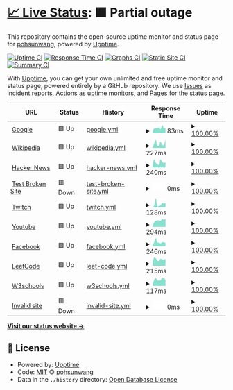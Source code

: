 # [📈 Live Status](https://demo.upptime.js.org): <!--live status--> **🟧 Partial outage**

This repository contains the open-source uptime monitor and status page for [pohsunwang](https://demo.upptime.js.org), powered by [Upptime](https://github.com/upptime/upptime).

[![Uptime CI](https://github.com/boshwang3699/BDC-final/workflows/Uptime%20CI/badge.svg)](https://github.com/boshwang3699/BDC-final/actions?query=workflow%3A%22Uptime+CI%22)
[![Response Time CI](https://github.com/boshwang3699/BDC-final/workflows/Response%20Time%20CI/badge.svg)](https://github.com/boshwang3699/BDC-final/actions?query=workflow%3A%22Response+Time+CI%22)
[![Graphs CI](https://github.com/boshwang3699/BDC-final/workflows/Graphs%20CI/badge.svg)](https://github.com/boshwang3699/BDC-final/actions?query=workflow%3A%22Graphs+CI%22)
[![Static Site CI](https://github.com/boshwang3699/BDC-final/workflows/Static%20Site%20CI/badge.svg)](https://github.com/boshwang3699/BDC-final/actions?query=workflow%3A%22Static+Site+CI%22)
[![Summary CI](https://github.com/boshwang3699/BDC-final/workflows/Summary%20CI/badge.svg)](https://github.com/boshwang3699/BDC-final/actions?query=workflow%3A%22Summary+CI%22)

With [Upptime](https://upptime.js.org), you can get your own unlimited and free uptime monitor and status page, powered entirely by a GitHub repository. We use [Issues](https://github.com/boshwang3699/BDC-final/issues) as incident reports, [Actions](https://github.com/boshwang3699/BDC-final/actions) as uptime monitors, and [Pages](https://demo.upptime.js.org) for the status page.

<!--start: status pages-->
<!-- This summary is generated by Upptime (https://github.com/upptime/upptime) -->
<!-- Do not edit this manually, your changes will be overwritten -->
<!-- prettier-ignore -->
| URL | Status | History | Response Time | Uptime |
| --- | ------ | ------- | ------------- | ------ |
| <img alt="" src="https://favicons.githubusercontent.com/www.google.com" height="13"> [Google](https://www.google.com) | 🟩 Up | [google.yml](https://github.com/boshwang3699/BDC-final/commits/HEAD/history/google.yml) | <details><summary><img alt="Response time graph" src="./graphs/google/response-time-week.png" height="20"> 83ms</summary><br><a href="https://demo.upptime.js.org/history/google"><img alt="Response time 83" src="https://img.shields.io/endpoint?url=https%3A%2F%2Fraw.githubusercontent.com%2Fboshwang3699%2FBDC-final%2FHEAD%2Fapi%2Fgoogle%2Fresponse-time.json"></a><br><a href="https://demo.upptime.js.org/history/google"><img alt="24-hour response time 74" src="https://img.shields.io/endpoint?url=https%3A%2F%2Fraw.githubusercontent.com%2Fboshwang3699%2FBDC-final%2FHEAD%2Fapi%2Fgoogle%2Fresponse-time-day.json"></a><br><a href="https://demo.upptime.js.org/history/google"><img alt="7-day response time 83" src="https://img.shields.io/endpoint?url=https%3A%2F%2Fraw.githubusercontent.com%2Fboshwang3699%2FBDC-final%2FHEAD%2Fapi%2Fgoogle%2Fresponse-time-week.json"></a><br><a href="https://demo.upptime.js.org/history/google"><img alt="30-day response time 83" src="https://img.shields.io/endpoint?url=https%3A%2F%2Fraw.githubusercontent.com%2Fboshwang3699%2FBDC-final%2FHEAD%2Fapi%2Fgoogle%2Fresponse-time-month.json"></a><br><a href="https://demo.upptime.js.org/history/google"><img alt="1-year response time 83" src="https://img.shields.io/endpoint?url=https%3A%2F%2Fraw.githubusercontent.com%2Fboshwang3699%2FBDC-final%2FHEAD%2Fapi%2Fgoogle%2Fresponse-time-year.json"></a></details> | <details><summary><a href="https://demo.upptime.js.org/history/google">100.00%</a></summary><a href="https://demo.upptime.js.org/history/google"><img alt="All-time uptime 100.00%" src="https://img.shields.io/endpoint?url=https%3A%2F%2Fraw.githubusercontent.com%2Fboshwang3699%2FBDC-final%2FHEAD%2Fapi%2Fgoogle%2Fuptime.json"></a><br><a href="https://demo.upptime.js.org/history/google"><img alt="24-hour uptime 100.00%" src="https://img.shields.io/endpoint?url=https%3A%2F%2Fraw.githubusercontent.com%2Fboshwang3699%2FBDC-final%2FHEAD%2Fapi%2Fgoogle%2Fuptime-day.json"></a><br><a href="https://demo.upptime.js.org/history/google"><img alt="7-day uptime 100.00%" src="https://img.shields.io/endpoint?url=https%3A%2F%2Fraw.githubusercontent.com%2Fboshwang3699%2FBDC-final%2FHEAD%2Fapi%2Fgoogle%2Fuptime-week.json"></a><br><a href="https://demo.upptime.js.org/history/google"><img alt="30-day uptime 100.00%" src="https://img.shields.io/endpoint?url=https%3A%2F%2Fraw.githubusercontent.com%2Fboshwang3699%2FBDC-final%2FHEAD%2Fapi%2Fgoogle%2Fuptime-month.json"></a><br><a href="https://demo.upptime.js.org/history/google"><img alt="1-year uptime 100.00%" src="https://img.shields.io/endpoint?url=https%3A%2F%2Fraw.githubusercontent.com%2Fboshwang3699%2FBDC-final%2FHEAD%2Fapi%2Fgoogle%2Fuptime-year.json"></a></details>
| <img alt="" src="https://favicons.githubusercontent.com/en.wikipedia.org" height="13"> [Wikipedia](https://en.wikipedia.org) | 🟩 Up | [wikipedia.yml](https://github.com/boshwang3699/BDC-final/commits/HEAD/history/wikipedia.yml) | <details><summary><img alt="Response time graph" src="./graphs/wikipedia/response-time-week.png" height="20"> 227ms</summary><br><a href="https://demo.upptime.js.org/history/wikipedia"><img alt="Response time 227" src="https://img.shields.io/endpoint?url=https%3A%2F%2Fraw.githubusercontent.com%2Fboshwang3699%2FBDC-final%2FHEAD%2Fapi%2Fwikipedia%2Fresponse-time.json"></a><br><a href="https://demo.upptime.js.org/history/wikipedia"><img alt="24-hour response time 200" src="https://img.shields.io/endpoint?url=https%3A%2F%2Fraw.githubusercontent.com%2Fboshwang3699%2FBDC-final%2FHEAD%2Fapi%2Fwikipedia%2Fresponse-time-day.json"></a><br><a href="https://demo.upptime.js.org/history/wikipedia"><img alt="7-day response time 227" src="https://img.shields.io/endpoint?url=https%3A%2F%2Fraw.githubusercontent.com%2Fboshwang3699%2FBDC-final%2FHEAD%2Fapi%2Fwikipedia%2Fresponse-time-week.json"></a><br><a href="https://demo.upptime.js.org/history/wikipedia"><img alt="30-day response time 227" src="https://img.shields.io/endpoint?url=https%3A%2F%2Fraw.githubusercontent.com%2Fboshwang3699%2FBDC-final%2FHEAD%2Fapi%2Fwikipedia%2Fresponse-time-month.json"></a><br><a href="https://demo.upptime.js.org/history/wikipedia"><img alt="1-year response time 227" src="https://img.shields.io/endpoint?url=https%3A%2F%2Fraw.githubusercontent.com%2Fboshwang3699%2FBDC-final%2FHEAD%2Fapi%2Fwikipedia%2Fresponse-time-year.json"></a></details> | <details><summary><a href="https://demo.upptime.js.org/history/wikipedia">100.00%</a></summary><a href="https://demo.upptime.js.org/history/wikipedia"><img alt="All-time uptime 100.00%" src="https://img.shields.io/endpoint?url=https%3A%2F%2Fraw.githubusercontent.com%2Fboshwang3699%2FBDC-final%2FHEAD%2Fapi%2Fwikipedia%2Fuptime.json"></a><br><a href="https://demo.upptime.js.org/history/wikipedia"><img alt="24-hour uptime 100.00%" src="https://img.shields.io/endpoint?url=https%3A%2F%2Fraw.githubusercontent.com%2Fboshwang3699%2FBDC-final%2FHEAD%2Fapi%2Fwikipedia%2Fuptime-day.json"></a><br><a href="https://demo.upptime.js.org/history/wikipedia"><img alt="7-day uptime 100.00%" src="https://img.shields.io/endpoint?url=https%3A%2F%2Fraw.githubusercontent.com%2Fboshwang3699%2FBDC-final%2FHEAD%2Fapi%2Fwikipedia%2Fuptime-week.json"></a><br><a href="https://demo.upptime.js.org/history/wikipedia"><img alt="30-day uptime 100.00%" src="https://img.shields.io/endpoint?url=https%3A%2F%2Fraw.githubusercontent.com%2Fboshwang3699%2FBDC-final%2FHEAD%2Fapi%2Fwikipedia%2Fuptime-month.json"></a><br><a href="https://demo.upptime.js.org/history/wikipedia"><img alt="1-year uptime 100.00%" src="https://img.shields.io/endpoint?url=https%3A%2F%2Fraw.githubusercontent.com%2Fboshwang3699%2FBDC-final%2FHEAD%2Fapi%2Fwikipedia%2Fuptime-year.json"></a></details>
| <img alt="" src="https://favicons.githubusercontent.com/news.ycombinator.com" height="13"> [Hacker News](https://news.ycombinator.com) | 🟩 Up | [hacker-news.yml](https://github.com/boshwang3699/BDC-final/commits/HEAD/history/hacker-news.yml) | <details><summary><img alt="Response time graph" src="./graphs/hacker-news/response-time-week.png" height="20"> 240ms</summary><br><a href="https://demo.upptime.js.org/history/hacker-news"><img alt="Response time 240" src="https://img.shields.io/endpoint?url=https%3A%2F%2Fraw.githubusercontent.com%2Fboshwang3699%2FBDC-final%2FHEAD%2Fapi%2Fhacker-news%2Fresponse-time.json"></a><br><a href="https://demo.upptime.js.org/history/hacker-news"><img alt="24-hour response time 103" src="https://img.shields.io/endpoint?url=https%3A%2F%2Fraw.githubusercontent.com%2Fboshwang3699%2FBDC-final%2FHEAD%2Fapi%2Fhacker-news%2Fresponse-time-day.json"></a><br><a href="https://demo.upptime.js.org/history/hacker-news"><img alt="7-day response time 240" src="https://img.shields.io/endpoint?url=https%3A%2F%2Fraw.githubusercontent.com%2Fboshwang3699%2FBDC-final%2FHEAD%2Fapi%2Fhacker-news%2Fresponse-time-week.json"></a><br><a href="https://demo.upptime.js.org/history/hacker-news"><img alt="30-day response time 240" src="https://img.shields.io/endpoint?url=https%3A%2F%2Fraw.githubusercontent.com%2Fboshwang3699%2FBDC-final%2FHEAD%2Fapi%2Fhacker-news%2Fresponse-time-month.json"></a><br><a href="https://demo.upptime.js.org/history/hacker-news"><img alt="1-year response time 240" src="https://img.shields.io/endpoint?url=https%3A%2F%2Fraw.githubusercontent.com%2Fboshwang3699%2FBDC-final%2FHEAD%2Fapi%2Fhacker-news%2Fresponse-time-year.json"></a></details> | <details><summary><a href="https://demo.upptime.js.org/history/hacker-news">100.00%</a></summary><a href="https://demo.upptime.js.org/history/hacker-news"><img alt="All-time uptime 100.00%" src="https://img.shields.io/endpoint?url=https%3A%2F%2Fraw.githubusercontent.com%2Fboshwang3699%2FBDC-final%2FHEAD%2Fapi%2Fhacker-news%2Fuptime.json"></a><br><a href="https://demo.upptime.js.org/history/hacker-news"><img alt="24-hour uptime 100.00%" src="https://img.shields.io/endpoint?url=https%3A%2F%2Fraw.githubusercontent.com%2Fboshwang3699%2FBDC-final%2FHEAD%2Fapi%2Fhacker-news%2Fuptime-day.json"></a><br><a href="https://demo.upptime.js.org/history/hacker-news"><img alt="7-day uptime 100.00%" src="https://img.shields.io/endpoint?url=https%3A%2F%2Fraw.githubusercontent.com%2Fboshwang3699%2FBDC-final%2FHEAD%2Fapi%2Fhacker-news%2Fuptime-week.json"></a><br><a href="https://demo.upptime.js.org/history/hacker-news"><img alt="30-day uptime 100.00%" src="https://img.shields.io/endpoint?url=https%3A%2F%2Fraw.githubusercontent.com%2Fboshwang3699%2FBDC-final%2FHEAD%2Fapi%2Fhacker-news%2Fuptime-month.json"></a><br><a href="https://demo.upptime.js.org/history/hacker-news"><img alt="1-year uptime 100.00%" src="https://img.shields.io/endpoint?url=https%3A%2F%2Fraw.githubusercontent.com%2Fboshwang3699%2FBDC-final%2FHEAD%2Fapi%2Fhacker-news%2Fuptime-year.json"></a></details>
| <img alt="" src="https://favicons.githubusercontent.com/thissitedoesnotexist.koj.co" height="13"> [Test Broken Site](https://thissitedoesnotexist.koj.co) | 🟥 Down | [test-broken-site.yml](https://github.com/boshwang3699/BDC-final/commits/HEAD/history/test-broken-site.yml) | <details><summary><img alt="Response time graph" src="./graphs/test-broken-site/response-time-week.png" height="20"> 0ms</summary><br><a href="https://demo.upptime.js.org/history/test-broken-site"><img alt="Response time 0" src="https://img.shields.io/endpoint?url=https%3A%2F%2Fraw.githubusercontent.com%2Fboshwang3699%2FBDC-final%2FHEAD%2Fapi%2Ftest-broken-site%2Fresponse-time.json"></a><br><a href="https://demo.upptime.js.org/history/test-broken-site"><img alt="24-hour response time 0" src="https://img.shields.io/endpoint?url=https%3A%2F%2Fraw.githubusercontent.com%2Fboshwang3699%2FBDC-final%2FHEAD%2Fapi%2Ftest-broken-site%2Fresponse-time-day.json"></a><br><a href="https://demo.upptime.js.org/history/test-broken-site"><img alt="7-day response time 0" src="https://img.shields.io/endpoint?url=https%3A%2F%2Fraw.githubusercontent.com%2Fboshwang3699%2FBDC-final%2FHEAD%2Fapi%2Ftest-broken-site%2Fresponse-time-week.json"></a><br><a href="https://demo.upptime.js.org/history/test-broken-site"><img alt="30-day response time 0" src="https://img.shields.io/endpoint?url=https%3A%2F%2Fraw.githubusercontent.com%2Fboshwang3699%2FBDC-final%2FHEAD%2Fapi%2Ftest-broken-site%2Fresponse-time-month.json"></a><br><a href="https://demo.upptime.js.org/history/test-broken-site"><img alt="1-year response time 0" src="https://img.shields.io/endpoint?url=https%3A%2F%2Fraw.githubusercontent.com%2Fboshwang3699%2FBDC-final%2FHEAD%2Fapi%2Ftest-broken-site%2Fresponse-time-year.json"></a></details> | <details><summary><a href="https://demo.upptime.js.org/history/test-broken-site">100.00%</a></summary><a href="https://demo.upptime.js.org/history/test-broken-site"><img alt="All-time uptime 100.00%" src="https://img.shields.io/endpoint?url=https%3A%2F%2Fraw.githubusercontent.com%2Fboshwang3699%2FBDC-final%2FHEAD%2Fapi%2Ftest-broken-site%2Fuptime.json"></a><br><a href="https://demo.upptime.js.org/history/test-broken-site"><img alt="24-hour uptime 100.00%" src="https://img.shields.io/endpoint?url=https%3A%2F%2Fraw.githubusercontent.com%2Fboshwang3699%2FBDC-final%2FHEAD%2Fapi%2Ftest-broken-site%2Fuptime-day.json"></a><br><a href="https://demo.upptime.js.org/history/test-broken-site"><img alt="7-day uptime 100.00%" src="https://img.shields.io/endpoint?url=https%3A%2F%2Fraw.githubusercontent.com%2Fboshwang3699%2FBDC-final%2FHEAD%2Fapi%2Ftest-broken-site%2Fuptime-week.json"></a><br><a href="https://demo.upptime.js.org/history/test-broken-site"><img alt="30-day uptime 100.00%" src="https://img.shields.io/endpoint?url=https%3A%2F%2Fraw.githubusercontent.com%2Fboshwang3699%2FBDC-final%2FHEAD%2Fapi%2Ftest-broken-site%2Fuptime-month.json"></a><br><a href="https://demo.upptime.js.org/history/test-broken-site"><img alt="1-year uptime 100.00%" src="https://img.shields.io/endpoint?url=https%3A%2F%2Fraw.githubusercontent.com%2Fboshwang3699%2FBDC-final%2FHEAD%2Fapi%2Ftest-broken-site%2Fuptime-year.json"></a></details>
| <img alt="" src="https://favicons.githubusercontent.com/www.twitch.tv" height="13"> [Twitch](https://www.twitch.tv) | 🟩 Up | [twitch.yml](https://github.com/boshwang3699/BDC-final/commits/HEAD/history/twitch.yml) | <details><summary><img alt="Response time graph" src="./graphs/twitch/response-time-week.png" height="20"> 128ms</summary><br><a href="https://demo.upptime.js.org/history/twitch"><img alt="Response time 128" src="https://img.shields.io/endpoint?url=https%3A%2F%2Fraw.githubusercontent.com%2Fboshwang3699%2FBDC-final%2FHEAD%2Fapi%2Ftwitch%2Fresponse-time.json"></a><br><a href="https://demo.upptime.js.org/history/twitch"><img alt="24-hour response time 121" src="https://img.shields.io/endpoint?url=https%3A%2F%2Fraw.githubusercontent.com%2Fboshwang3699%2FBDC-final%2FHEAD%2Fapi%2Ftwitch%2Fresponse-time-day.json"></a><br><a href="https://demo.upptime.js.org/history/twitch"><img alt="7-day response time 128" src="https://img.shields.io/endpoint?url=https%3A%2F%2Fraw.githubusercontent.com%2Fboshwang3699%2FBDC-final%2FHEAD%2Fapi%2Ftwitch%2Fresponse-time-week.json"></a><br><a href="https://demo.upptime.js.org/history/twitch"><img alt="30-day response time 128" src="https://img.shields.io/endpoint?url=https%3A%2F%2Fraw.githubusercontent.com%2Fboshwang3699%2FBDC-final%2FHEAD%2Fapi%2Ftwitch%2Fresponse-time-month.json"></a><br><a href="https://demo.upptime.js.org/history/twitch"><img alt="1-year response time 128" src="https://img.shields.io/endpoint?url=https%3A%2F%2Fraw.githubusercontent.com%2Fboshwang3699%2FBDC-final%2FHEAD%2Fapi%2Ftwitch%2Fresponse-time-year.json"></a></details> | <details><summary><a href="https://demo.upptime.js.org/history/twitch">100.00%</a></summary><a href="https://demo.upptime.js.org/history/twitch"><img alt="All-time uptime 100.00%" src="https://img.shields.io/endpoint?url=https%3A%2F%2Fraw.githubusercontent.com%2Fboshwang3699%2FBDC-final%2FHEAD%2Fapi%2Ftwitch%2Fuptime.json"></a><br><a href="https://demo.upptime.js.org/history/twitch"><img alt="24-hour uptime 100.00%" src="https://img.shields.io/endpoint?url=https%3A%2F%2Fraw.githubusercontent.com%2Fboshwang3699%2FBDC-final%2FHEAD%2Fapi%2Ftwitch%2Fuptime-day.json"></a><br><a href="https://demo.upptime.js.org/history/twitch"><img alt="7-day uptime 100.00%" src="https://img.shields.io/endpoint?url=https%3A%2F%2Fraw.githubusercontent.com%2Fboshwang3699%2FBDC-final%2FHEAD%2Fapi%2Ftwitch%2Fuptime-week.json"></a><br><a href="https://demo.upptime.js.org/history/twitch"><img alt="30-day uptime 100.00%" src="https://img.shields.io/endpoint?url=https%3A%2F%2Fraw.githubusercontent.com%2Fboshwang3699%2FBDC-final%2FHEAD%2Fapi%2Ftwitch%2Fuptime-month.json"></a><br><a href="https://demo.upptime.js.org/history/twitch"><img alt="1-year uptime 100.00%" src="https://img.shields.io/endpoint?url=https%3A%2F%2Fraw.githubusercontent.com%2Fboshwang3699%2FBDC-final%2FHEAD%2Fapi%2Ftwitch%2Fuptime-year.json"></a></details>
| <img alt="" src="https://favicons.githubusercontent.com/www.youtube.com" height="13"> [Youtube](https://www.youtube.com) | 🟩 Up | [youtube.yml](https://github.com/boshwang3699/BDC-final/commits/HEAD/history/youtube.yml) | <details><summary><img alt="Response time graph" src="./graphs/youtube/response-time-week.png" height="20"> 294ms</summary><br><a href="https://demo.upptime.js.org/history/youtube"><img alt="Response time 294" src="https://img.shields.io/endpoint?url=https%3A%2F%2Fraw.githubusercontent.com%2Fboshwang3699%2FBDC-final%2FHEAD%2Fapi%2Fyoutube%2Fresponse-time.json"></a><br><a href="https://demo.upptime.js.org/history/youtube"><img alt="24-hour response time 291" src="https://img.shields.io/endpoint?url=https%3A%2F%2Fraw.githubusercontent.com%2Fboshwang3699%2FBDC-final%2FHEAD%2Fapi%2Fyoutube%2Fresponse-time-day.json"></a><br><a href="https://demo.upptime.js.org/history/youtube"><img alt="7-day response time 294" src="https://img.shields.io/endpoint?url=https%3A%2F%2Fraw.githubusercontent.com%2Fboshwang3699%2FBDC-final%2FHEAD%2Fapi%2Fyoutube%2Fresponse-time-week.json"></a><br><a href="https://demo.upptime.js.org/history/youtube"><img alt="30-day response time 294" src="https://img.shields.io/endpoint?url=https%3A%2F%2Fraw.githubusercontent.com%2Fboshwang3699%2FBDC-final%2FHEAD%2Fapi%2Fyoutube%2Fresponse-time-month.json"></a><br><a href="https://demo.upptime.js.org/history/youtube"><img alt="1-year response time 294" src="https://img.shields.io/endpoint?url=https%3A%2F%2Fraw.githubusercontent.com%2Fboshwang3699%2FBDC-final%2FHEAD%2Fapi%2Fyoutube%2Fresponse-time-year.json"></a></details> | <details><summary><a href="https://demo.upptime.js.org/history/youtube">100.00%</a></summary><a href="https://demo.upptime.js.org/history/youtube"><img alt="All-time uptime 100.00%" src="https://img.shields.io/endpoint?url=https%3A%2F%2Fraw.githubusercontent.com%2Fboshwang3699%2FBDC-final%2FHEAD%2Fapi%2Fyoutube%2Fuptime.json"></a><br><a href="https://demo.upptime.js.org/history/youtube"><img alt="24-hour uptime 100.00%" src="https://img.shields.io/endpoint?url=https%3A%2F%2Fraw.githubusercontent.com%2Fboshwang3699%2FBDC-final%2FHEAD%2Fapi%2Fyoutube%2Fuptime-day.json"></a><br><a href="https://demo.upptime.js.org/history/youtube"><img alt="7-day uptime 100.00%" src="https://img.shields.io/endpoint?url=https%3A%2F%2Fraw.githubusercontent.com%2Fboshwang3699%2FBDC-final%2FHEAD%2Fapi%2Fyoutube%2Fuptime-week.json"></a><br><a href="https://demo.upptime.js.org/history/youtube"><img alt="30-day uptime 100.00%" src="https://img.shields.io/endpoint?url=https%3A%2F%2Fraw.githubusercontent.com%2Fboshwang3699%2FBDC-final%2FHEAD%2Fapi%2Fyoutube%2Fuptime-month.json"></a><br><a href="https://demo.upptime.js.org/history/youtube"><img alt="1-year uptime 100.00%" src="https://img.shields.io/endpoint?url=https%3A%2F%2Fraw.githubusercontent.com%2Fboshwang3699%2FBDC-final%2FHEAD%2Fapi%2Fyoutube%2Fuptime-year.json"></a></details>
| <img alt="" src="https://favicons.githubusercontent.com/www.facebook.com" height="13"> [Facebook](https://www.facebook.com) | 🟩 Up | [facebook.yml](https://github.com/boshwang3699/BDC-final/commits/HEAD/history/facebook.yml) | <details><summary><img alt="Response time graph" src="./graphs/facebook/response-time-week.png" height="20"> 246ms</summary><br><a href="https://demo.upptime.js.org/history/facebook"><img alt="Response time 246" src="https://img.shields.io/endpoint?url=https%3A%2F%2Fraw.githubusercontent.com%2Fboshwang3699%2FBDC-final%2FHEAD%2Fapi%2Ffacebook%2Fresponse-time.json"></a><br><a href="https://demo.upptime.js.org/history/facebook"><img alt="24-hour response time 319" src="https://img.shields.io/endpoint?url=https%3A%2F%2Fraw.githubusercontent.com%2Fboshwang3699%2FBDC-final%2FHEAD%2Fapi%2Ffacebook%2Fresponse-time-day.json"></a><br><a href="https://demo.upptime.js.org/history/facebook"><img alt="7-day response time 246" src="https://img.shields.io/endpoint?url=https%3A%2F%2Fraw.githubusercontent.com%2Fboshwang3699%2FBDC-final%2FHEAD%2Fapi%2Ffacebook%2Fresponse-time-week.json"></a><br><a href="https://demo.upptime.js.org/history/facebook"><img alt="30-day response time 246" src="https://img.shields.io/endpoint?url=https%3A%2F%2Fraw.githubusercontent.com%2Fboshwang3699%2FBDC-final%2FHEAD%2Fapi%2Ffacebook%2Fresponse-time-month.json"></a><br><a href="https://demo.upptime.js.org/history/facebook"><img alt="1-year response time 246" src="https://img.shields.io/endpoint?url=https%3A%2F%2Fraw.githubusercontent.com%2Fboshwang3699%2FBDC-final%2FHEAD%2Fapi%2Ffacebook%2Fresponse-time-year.json"></a></details> | <details><summary><a href="https://demo.upptime.js.org/history/facebook">100.00%</a></summary><a href="https://demo.upptime.js.org/history/facebook"><img alt="All-time uptime 100.00%" src="https://img.shields.io/endpoint?url=https%3A%2F%2Fraw.githubusercontent.com%2Fboshwang3699%2FBDC-final%2FHEAD%2Fapi%2Ffacebook%2Fuptime.json"></a><br><a href="https://demo.upptime.js.org/history/facebook"><img alt="24-hour uptime 100.00%" src="https://img.shields.io/endpoint?url=https%3A%2F%2Fraw.githubusercontent.com%2Fboshwang3699%2FBDC-final%2FHEAD%2Fapi%2Ffacebook%2Fuptime-day.json"></a><br><a href="https://demo.upptime.js.org/history/facebook"><img alt="7-day uptime 100.00%" src="https://img.shields.io/endpoint?url=https%3A%2F%2Fraw.githubusercontent.com%2Fboshwang3699%2FBDC-final%2FHEAD%2Fapi%2Ffacebook%2Fuptime-week.json"></a><br><a href="https://demo.upptime.js.org/history/facebook"><img alt="30-day uptime 100.00%" src="https://img.shields.io/endpoint?url=https%3A%2F%2Fraw.githubusercontent.com%2Fboshwang3699%2FBDC-final%2FHEAD%2Fapi%2Ffacebook%2Fuptime-month.json"></a><br><a href="https://demo.upptime.js.org/history/facebook"><img alt="1-year uptime 100.00%" src="https://img.shields.io/endpoint?url=https%3A%2F%2Fraw.githubusercontent.com%2Fboshwang3699%2FBDC-final%2FHEAD%2Fapi%2Ffacebook%2Fuptime-year.json"></a></details>
| <img alt="" src="https://favicons.githubusercontent.com/leetcode.com" height="13"> [LeetCode](https://leetcode.com) | 🟩 Up | [leet-code.yml](https://github.com/boshwang3699/BDC-final/commits/HEAD/history/leet-code.yml) | <details><summary><img alt="Response time graph" src="./graphs/leet-code/response-time-week.png" height="20"> 215ms</summary><br><a href="https://demo.upptime.js.org/history/leet-code"><img alt="Response time 215" src="https://img.shields.io/endpoint?url=https%3A%2F%2Fraw.githubusercontent.com%2Fboshwang3699%2FBDC-final%2FHEAD%2Fapi%2Fleet-code%2Fresponse-time.json"></a><br><a href="https://demo.upptime.js.org/history/leet-code"><img alt="24-hour response time 123" src="https://img.shields.io/endpoint?url=https%3A%2F%2Fraw.githubusercontent.com%2Fboshwang3699%2FBDC-final%2FHEAD%2Fapi%2Fleet-code%2Fresponse-time-day.json"></a><br><a href="https://demo.upptime.js.org/history/leet-code"><img alt="7-day response time 215" src="https://img.shields.io/endpoint?url=https%3A%2F%2Fraw.githubusercontent.com%2Fboshwang3699%2FBDC-final%2FHEAD%2Fapi%2Fleet-code%2Fresponse-time-week.json"></a><br><a href="https://demo.upptime.js.org/history/leet-code"><img alt="30-day response time 215" src="https://img.shields.io/endpoint?url=https%3A%2F%2Fraw.githubusercontent.com%2Fboshwang3699%2FBDC-final%2FHEAD%2Fapi%2Fleet-code%2Fresponse-time-month.json"></a><br><a href="https://demo.upptime.js.org/history/leet-code"><img alt="1-year response time 215" src="https://img.shields.io/endpoint?url=https%3A%2F%2Fraw.githubusercontent.com%2Fboshwang3699%2FBDC-final%2FHEAD%2Fapi%2Fleet-code%2Fresponse-time-year.json"></a></details> | <details><summary><a href="https://demo.upptime.js.org/history/leet-code">100.00%</a></summary><a href="https://demo.upptime.js.org/history/leet-code"><img alt="All-time uptime 100.00%" src="https://img.shields.io/endpoint?url=https%3A%2F%2Fraw.githubusercontent.com%2Fboshwang3699%2FBDC-final%2FHEAD%2Fapi%2Fleet-code%2Fuptime.json"></a><br><a href="https://demo.upptime.js.org/history/leet-code"><img alt="24-hour uptime 100.00%" src="https://img.shields.io/endpoint?url=https%3A%2F%2Fraw.githubusercontent.com%2Fboshwang3699%2FBDC-final%2FHEAD%2Fapi%2Fleet-code%2Fuptime-day.json"></a><br><a href="https://demo.upptime.js.org/history/leet-code"><img alt="7-day uptime 100.00%" src="https://img.shields.io/endpoint?url=https%3A%2F%2Fraw.githubusercontent.com%2Fboshwang3699%2FBDC-final%2FHEAD%2Fapi%2Fleet-code%2Fuptime-week.json"></a><br><a href="https://demo.upptime.js.org/history/leet-code"><img alt="30-day uptime 100.00%" src="https://img.shields.io/endpoint?url=https%3A%2F%2Fraw.githubusercontent.com%2Fboshwang3699%2FBDC-final%2FHEAD%2Fapi%2Fleet-code%2Fuptime-month.json"></a><br><a href="https://demo.upptime.js.org/history/leet-code"><img alt="1-year uptime 100.00%" src="https://img.shields.io/endpoint?url=https%3A%2F%2Fraw.githubusercontent.com%2Fboshwang3699%2FBDC-final%2FHEAD%2Fapi%2Fleet-code%2Fuptime-year.json"></a></details>
| <img alt="" src="https://favicons.githubusercontent.com/www.w3schools.com" height="13"> [W3schools](https://www.w3schools.com) | 🟩 Up | [w3schools.yml](https://github.com/boshwang3699/BDC-final/commits/HEAD/history/w3schools.yml) | <details><summary><img alt="Response time graph" src="./graphs/w3schools/response-time-week.png" height="20"> 117ms</summary><br><a href="https://demo.upptime.js.org/history/w3schools"><img alt="Response time 117" src="https://img.shields.io/endpoint?url=https%3A%2F%2Fraw.githubusercontent.com%2Fboshwang3699%2FBDC-final%2FHEAD%2Fapi%2Fw3schools%2Fresponse-time.json"></a><br><a href="https://demo.upptime.js.org/history/w3schools"><img alt="24-hour response time 124" src="https://img.shields.io/endpoint?url=https%3A%2F%2Fraw.githubusercontent.com%2Fboshwang3699%2FBDC-final%2FHEAD%2Fapi%2Fw3schools%2Fresponse-time-day.json"></a><br><a href="https://demo.upptime.js.org/history/w3schools"><img alt="7-day response time 117" src="https://img.shields.io/endpoint?url=https%3A%2F%2Fraw.githubusercontent.com%2Fboshwang3699%2FBDC-final%2FHEAD%2Fapi%2Fw3schools%2Fresponse-time-week.json"></a><br><a href="https://demo.upptime.js.org/history/w3schools"><img alt="30-day response time 117" src="https://img.shields.io/endpoint?url=https%3A%2F%2Fraw.githubusercontent.com%2Fboshwang3699%2FBDC-final%2FHEAD%2Fapi%2Fw3schools%2Fresponse-time-month.json"></a><br><a href="https://demo.upptime.js.org/history/w3schools"><img alt="1-year response time 117" src="https://img.shields.io/endpoint?url=https%3A%2F%2Fraw.githubusercontent.com%2Fboshwang3699%2FBDC-final%2FHEAD%2Fapi%2Fw3schools%2Fresponse-time-year.json"></a></details> | <details><summary><a href="https://demo.upptime.js.org/history/w3schools">100.00%</a></summary><a href="https://demo.upptime.js.org/history/w3schools"><img alt="All-time uptime 100.00%" src="https://img.shields.io/endpoint?url=https%3A%2F%2Fraw.githubusercontent.com%2Fboshwang3699%2FBDC-final%2FHEAD%2Fapi%2Fw3schools%2Fuptime.json"></a><br><a href="https://demo.upptime.js.org/history/w3schools"><img alt="24-hour uptime 100.00%" src="https://img.shields.io/endpoint?url=https%3A%2F%2Fraw.githubusercontent.com%2Fboshwang3699%2FBDC-final%2FHEAD%2Fapi%2Fw3schools%2Fuptime-day.json"></a><br><a href="https://demo.upptime.js.org/history/w3schools"><img alt="7-day uptime 100.00%" src="https://img.shields.io/endpoint?url=https%3A%2F%2Fraw.githubusercontent.com%2Fboshwang3699%2FBDC-final%2FHEAD%2Fapi%2Fw3schools%2Fuptime-week.json"></a><br><a href="https://demo.upptime.js.org/history/w3schools"><img alt="30-day uptime 100.00%" src="https://img.shields.io/endpoint?url=https%3A%2F%2Fraw.githubusercontent.com%2Fboshwang3699%2FBDC-final%2FHEAD%2Fapi%2Fw3schools%2Fuptime-month.json"></a><br><a href="https://demo.upptime.js.org/history/w3schools"><img alt="1-year uptime 100.00%" src="https://img.shields.io/endpoint?url=https%3A%2F%2Fraw.githubusercontent.com%2Fboshwang3699%2FBDC-final%2FHEAD%2Fapi%2Fw3schools%2Fuptime-year.json"></a></details>
| <img alt="" src="https://favicons.githubusercontent.com/www.invalidsite.com" height="13"> [Invalid site](https://www.invalidsite.com) | 🟥 Down | [invalid-site.yml](https://github.com/boshwang3699/BDC-final/commits/HEAD/history/invalid-site.yml) | <details><summary><img alt="Response time graph" src="./graphs/invalid-site/response-time-week.png" height="20"> 0ms</summary><br><a href="https://demo.upptime.js.org/history/invalid-site"><img alt="Response time 0" src="https://img.shields.io/endpoint?url=https%3A%2F%2Fraw.githubusercontent.com%2Fboshwang3699%2FBDC-final%2FHEAD%2Fapi%2Finvalid-site%2Fresponse-time.json"></a><br><a href="https://demo.upptime.js.org/history/invalid-site"><img alt="24-hour response time 0" src="https://img.shields.io/endpoint?url=https%3A%2F%2Fraw.githubusercontent.com%2Fboshwang3699%2FBDC-final%2FHEAD%2Fapi%2Finvalid-site%2Fresponse-time-day.json"></a><br><a href="https://demo.upptime.js.org/history/invalid-site"><img alt="7-day response time 0" src="https://img.shields.io/endpoint?url=https%3A%2F%2Fraw.githubusercontent.com%2Fboshwang3699%2FBDC-final%2FHEAD%2Fapi%2Finvalid-site%2Fresponse-time-week.json"></a><br><a href="https://demo.upptime.js.org/history/invalid-site"><img alt="30-day response time 0" src="https://img.shields.io/endpoint?url=https%3A%2F%2Fraw.githubusercontent.com%2Fboshwang3699%2FBDC-final%2FHEAD%2Fapi%2Finvalid-site%2Fresponse-time-month.json"></a><br><a href="https://demo.upptime.js.org/history/invalid-site"><img alt="1-year response time 0" src="https://img.shields.io/endpoint?url=https%3A%2F%2Fraw.githubusercontent.com%2Fboshwang3699%2FBDC-final%2FHEAD%2Fapi%2Finvalid-site%2Fresponse-time-year.json"></a></details> | <details><summary><a href="https://demo.upptime.js.org/history/invalid-site">100.00%</a></summary><a href="https://demo.upptime.js.org/history/invalid-site"><img alt="All-time uptime 100.00%" src="https://img.shields.io/endpoint?url=https%3A%2F%2Fraw.githubusercontent.com%2Fboshwang3699%2FBDC-final%2FHEAD%2Fapi%2Finvalid-site%2Fuptime.json"></a><br><a href="https://demo.upptime.js.org/history/invalid-site"><img alt="24-hour uptime 100.00%" src="https://img.shields.io/endpoint?url=https%3A%2F%2Fraw.githubusercontent.com%2Fboshwang3699%2FBDC-final%2FHEAD%2Fapi%2Finvalid-site%2Fuptime-day.json"></a><br><a href="https://demo.upptime.js.org/history/invalid-site"><img alt="7-day uptime 100.00%" src="https://img.shields.io/endpoint?url=https%3A%2F%2Fraw.githubusercontent.com%2Fboshwang3699%2FBDC-final%2FHEAD%2Fapi%2Finvalid-site%2Fuptime-week.json"></a><br><a href="https://demo.upptime.js.org/history/invalid-site"><img alt="30-day uptime 100.00%" src="https://img.shields.io/endpoint?url=https%3A%2F%2Fraw.githubusercontent.com%2Fboshwang3699%2FBDC-final%2FHEAD%2Fapi%2Finvalid-site%2Fuptime-month.json"></a><br><a href="https://demo.upptime.js.org/history/invalid-site"><img alt="1-year uptime 100.00%" src="https://img.shields.io/endpoint?url=https%3A%2F%2Fraw.githubusercontent.com%2Fboshwang3699%2FBDC-final%2FHEAD%2Fapi%2Finvalid-site%2Fuptime-year.json"></a></details>

<!--end: status pages-->

[**Visit our status website →**](https://demo.upptime.js.org)

## 📄 License

- Powered by: [Upptime](https://github.com/upptime/upptime)
- Code: [MIT](./LICENSE) © [pohsunwang](https://demo.upptime.js.org)
- Data in the `./history` directory: [Open Database License](https://opendatacommons.org/licenses/odbl/1-0/)
